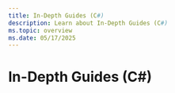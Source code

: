 ```yaml
---
title: In-Depth Guides (C#)
description: Learn about In-Depth Guides (C#)
ms.topic: overview
ms.date: 05/17/2025
---
```


# In-Depth Guides (C#)
